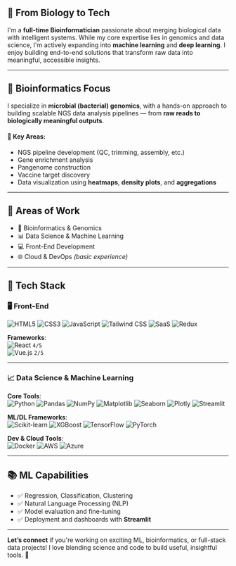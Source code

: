 ## 🧬 From Biology to Tech

I'm a **full-time Bioinformatician** passionate about merging biological data with intelligent systems. While my core expertise lies in genomics and data science, I'm actively expanding into **machine learning** and **deep learning**. I enjoy building end-to-end solutions that transform raw data into meaningful, accessible insights.

---

## 🧬 Bioinformatics Focus

I specialize in **microbial (bacterial) genomics**, with a hands-on approach to building scalable NGS data analysis pipelines — from **raw reads to biologically meaningful outputs**.

#### 💼 Key Areas:
- NGS pipeline development (QC, trimming, assembly, etc.)
- Gene enrichment analysis
- Pangenome construction
- Vaccine target discovery
- Data visualization using **heatmaps**, **density plots**, and **aggregations**

---

## 🧠 Areas of Work

- 🔬 Bioinformatics & Genomics  
- 📊 Data Science & Machine Learning  
- 💻 Front-End Development  
- 🌐 Cloud & DevOps *(basic experience)*  

---

## 🎯 Tech Stack

### 🖥️ Front-End

![HTML5](https://img.shields.io/badge/-HTML5-E34F26?logo=html5&logoColor=white&style=flat-square)
![CSS3](https://img.shields.io/badge/-CSS3-1572B6?logo=css3&logoColor=white&style=flat-square)
![JavaScript](https://img.shields.io/badge/-JavaScript-F7DF1E?logo=javascript&logoColor=black&style=flat-square)
![Tailwind CSS](https://img.shields.io/badge/-TailwindCSS-38B2AC?logo=tailwind-css&logoColor=white&style=flat-square)
![SaaS](https://img.shields.io/badge/-SaaS-CC6699?logo=sass&logoColor=white&style=flat-square)
![Redux](https://img.shields.io/badge/-Redux-764ABC?logo=redux&logoColor=white&style=flat-square)

**Frameworks**:  
![React](https://img.shields.io/badge/-React-61DAFB?logo=react&logoColor=black&style=flat-square) `4/5`  
![Vue.js](https://img.shields.io/badge/-Vue.js-4FC08D?logo=vue.js&logoColor=white&style=flat-square) `2/5`

---

### 📈 Data Science & Machine Learning

**Core Tools**:  
![Python](https://img.shields.io/badge/-Python-3776AB?logo=python&logoColor=white&style=flat-square)
![Pandas](https://img.shields.io/badge/-Pandas-150458?logo=pandas&style=flat-square)
![NumPy](https://img.shields.io/badge/-NumPy-013243?logo=numpy&style=flat-square)
![Matplotlib](https://img.shields.io/badge/-Matplotlib-11557C?style=flat-square)
![Seaborn](https://img.shields.io/badge/-Seaborn-46A2FF?style=flat-square)
![Plotly](https://img.shields.io/badge/-Plotly-3F4F75?logo=plotly&style=flat-square)
![Streamlit](https://img.shields.io/badge/-Streamlit-FF4B4B?logo=streamlit&logoColor=white&style=flat-square)

**ML/DL Frameworks**:  
![Scikit-learn](https://img.shields.io/badge/-Scikit--Learn-F7931E?logo=scikit-learn&logoColor=white&style=flat-square)
![XGBoost](https://img.shields.io/badge/-XGBoost-A31E34?style=flat-square)
![TensorFlow](https://img.shields.io/badge/-TensorFlow-FF6F00?logo=tensorflow&logoColor=white&style=flat-square)
![PyTorch](https://img.shields.io/badge/-PyTorch-EE4C2C?logo=pytorch&logoColor=white&style=flat-square)

**Dev & Cloud Tools**:  
![Docker](https://img.shields.io/badge/-Docker-2496ED?logo=docker&logoColor=white&style=flat-square)
![AWS](https://img.shields.io/badge/-AWS-232F3E?logo=amazonaws&logoColor=white&style=flat-square)
![Azure](https://img.shields.io/badge/-Azure-0078D4?logo=microsoftazure&logoColor=white&style=flat-square)

---

## 📚 ML Capabilities

- ✅ Regression, Classification, Clustering  
- ✅ Natural Language Processing (NLP)  
- ✅ Model evaluation and fine-tuning  
- ✅ Deployment and dashboards with **Streamlit**

---

**Let’s connect** if you're working on exciting ML, bioinformatics, or full-stack data projects! I love blending science and code to build useful, insightful tools. 🤝
